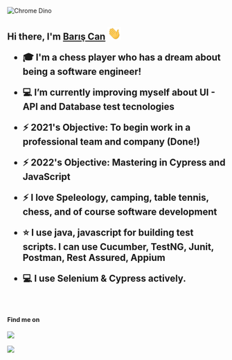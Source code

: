 <!--

**Baris Can Ates** is a ✨ _special_ ✨ repository because its `README.md` (this file) appears on your GitHub profile.

-->


![Chrome Dino](https://mir-s3-cdn-cf.behance.net/project_modules/max_1200/4ff07986208593.5d9a654e92f36.gif)

<h2 align="left">Hi there, I'm <a href="https://www.linkedin.com/in/bariscanates" target="_blank" rel="noopener noreferrer">Barış Can</a> <img src="https://raw.githubusercontent.com/ABSphreak/ABSphreak/master/gifs/Hi.gif" height="30" />



- 🎓 I'm a chess player who has a dream about being a software engineer!  

- 💻 I’m currently improving myself about UI - API and Database test tecnologies

- ⚡ 2021's Objective: To begin work in a professional team and company (Done!)

- ⚡ 2022's Objective: Mastering in Cypress and JavaScript 

- ⚡ I love Speleology, camping, table tennis, chess, and of course software development

- ⭐ I use java, javascript for building test scripts. I can use Cucumber, TestNG, Junit, Postman, Rest Assured, Appium

- 💻 I use Selenium & Cypress actively.
<br />

#### Find me on  

 <p align='left'>

 <a href="https://www.linkedin.com/in/bariscanates" target="_blank"><img height="25" src="https://raw.githubusercontent.com/UjwalKandi/UjwalKandi/changes-to-readme/svg/linkedin%20rect.svg"></a>&nbsp;&nbsp;

 <a href="https://www.instagram.com/katarn_ken" target="_blank"><img height="25" src="https://raw.githubusercontent.com/UjwalKandi/UjwalKandi/changes-to-readme/svg/insta%20rect.svg"></a>&nbsp;&nbsp;

 
 </p>

